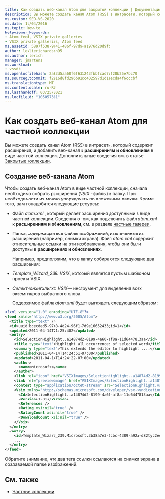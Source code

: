 ```yaml
---
title: Как создать веб-канал Atom для закрытой коллекции | Документация Майкрософт
description: Вы можете создать канал Atom (RSS) в интрасети, который содержит расширения, и добавить веб-канал к расширениям и обновлениям в виде частной коллекции.
ms.custom: SEO-VS-2020
ms.date: 11/04/2016
ms.topic: how-to
helpviewer_keywords:
- Atom feed, VSIX private galleries
- VSIX private galleries, Atom feed
ms.assetid: 5897f538-9c41-486f-97d9-a1976d20d9fd
author: leslierichardson95
ms.author: lerich
manager: jmartens
ms.workload:
- vssdk
ms.openlocfilehash: 2a83d5aa68f6f631243fbbfcad7cf28b25e7bc70
ms.sourcegitcommit: f2916d8fd296b92cc402597d1d1eecda4f6cccbf
ms.translationtype: MT
ms.contentlocale: ru-RU
ms.lasthandoff: 03/25/2021
ms.locfileid: "105057381"
---
```

# <a name="how-to-create-an-atom-feed-for-a-private-gallery"></a>Как создать веб-канал Atom для частной коллекции
Вы можете создать канал Atom (RSS) в интрасети, который содержит расширения, и добавить веб-канал к **расширениям и обновлениям** в виде частной коллекции. Дополнительные сведения см. в статье [Закрытые коллекции](../extensibility/private-galleries.md).

## <a name="create-an-atom-feed"></a>Создание веб-канала Atom
 Чтобы создать веб-канал Atom в виде частной коллекции, сначала необходимо собрать расширения (*VSIX* -файлы) в папку. При необходимости их можно упорядочить по вложенным папкам. Кроме того, вам понадобятся следующие ресурсы:

- Файл *atom.xml* , который делает расширения доступными в виде частной коллекции. Сведения о том, как подключить файл *atom.xml* к **расширениям и обновлениям**, см. в разделе [частные галереи](../extensibility/private-galleries.md).

- Папка, содержащая все файлы изображений, извлеченные из расширений (например, снимки экрана). Файл *atom.xml* содержит относительные ссылки на эти изображения, чтобы они были доступны в **расширениях и обновлениях**.

  Например, предположим, что в папку собираются следующие два расширения:

- *Template_Wizard_239. VSIX*, который является пустым шаблоном проекта VSIX.

- *Селектионхигхлигхт. VSIX*— инструмент для выделения всех экземпляров выбранного слова.

  Содержимое файла *atom.xml* будет выглядеть следующим образом:

```xml
<?xml version="1.0" encoding="UTF-8"?>
<feed xmlns="http://www.w3.org/2005/Atom">
  <title type="text" />
  <id>uuid:bcecded5-97c8-4d24-96f1-7d9e16652433;id=1</id>
  <updated>2011-04-14T21:25:48Z</updated>
  <entry>
    <id>SelectionHighlight..a14874d2-8199-4a60-af8a-11d6447813aa</id>
    <title type="text">Highlight all occurrences of selected word</title>
    <summary type="text">This extends the editor to highlight ....</summary>
    <published>2011-04-14T14:24:51-07:00</published>
    <updated>2011-04-14T14:24:22-07:00</updated>
    <author>
      <name>Microsoft</name>
    </author>
    <link rel="icon" href="VSIXImages/SelectionHighlight..a14874d2-8199-4a60-af8a-11d6447813aa_Icon_SelectionHighlightIcon.jpg" />
    <link rel="previewimage" href="VSIXImages/SelectionHighlight..a14874d2-8199-4a60-af8a-11d6447813aa_PreviewImage_SelectionHighlight.jpg" />
    <content type="application/octet-stream" src="SelectionHighlight.vsix" />
    <Vsix xmlns="http://schemas.microsoft.com/developer/vsx-syndication-schema/2010" xmlns:xsd="http://www.w3.org/2001/XMLSchema" xmlns:xsi="http://www.w3.org/2001/XMLSchema-instance">
      <Id>SelectionHighlight..a14874d2-8199-4a60-af8a-11d6447813aa</Id>
      <Version>1.31</Version>
      <References />
      <Rating xsi:nil="true" />
      <RatingCount xsi:nil="true" />
      <DownloadCount xsi:nil="true" />
    </Vsix>
  </entry>
  <entry>
    <id>Template_Wizard_239.Microsoft.3b38a7e3-5cbc-4389-a92a-d82tyc2ed592</id>
    ...
  </entry>
</feed>
```

 Обратите внимание, что два тега ссылки ссылаются на снимки экрана в создаваемой папке изображений.

## <a name="see-also"></a>См. также
- [Частные коллекции](../extensibility/private-galleries.md)
